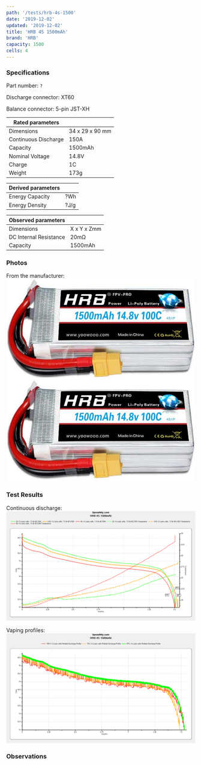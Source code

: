```yaml
---
path: '/tests/hrb-4s-1500'
date: '2019-12-02'
updated: '2019-12-02'
title: 'HRB 4S 1500mAh'
brand: 'HRB'
capacity: 1500
cells: 4
---
```


### Specifications

Part number: `?`

Discharge connector: XT60

Balance connector: 5-pin JST-XH

| Rated parameters     |                 |
| -------------------- | --------------- |
| Dimensions           | 34 x 29 x 90 mm |
| Continuous Discharge | 150A            |
| Capacity             | 1500mAh         |
| Nominal Voltage      | 14.8V           |
| Charge               | 1C              |
| Weight               | 173g            |

| Derived parameters |      |
| ------------------ | ---- |
| Energy Capacity    | ?Wh  |
| Energy Density     | ?J/g |

| Observed parameters    |             |
| ---------------------- | ----------- |
| Dimensions             | X x Y x Zmm |
| DC Internal Resistance | 20m&ohm;    |
| Capacity               | 1500mAh     |

### Photos

From the manufacturer: ![battery](../images/hrb-4s-1500-mfg.jpg)

### Test Results

Continuous discharge: ![Test Results](../images/tests/hrb-4s-1500-continuous.png)

Vaping profiles: ![Test Results](../images/tests/hrb-4s-1500-profiles.png)

### Observations
